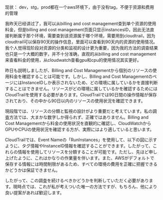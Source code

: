 现状：
    dev，stg，prod都在一个aws环境下，由于没有tag，不便于资源和费用的管理

我昨天已经讲过了，我可以从billing and cost management查到单个资源的使用料金，但是billing and cost management页面只显示instancesID，因此无法直接判断属于那个环境，需要查到该资源属于哪个环境，需要用到cloudtrail，因为cloudtrail可以保存90天的操作信息，里面可以查看到90天内的资源的使用情况。
我个人觉得现阶段对资源的分类和监视的设计更为重要，因为我的方法的调查结果也只是一个大概的数字，并不十分准确，直观的从billing and cost management来查看料金的使用，从cloudwatch查看gpu和cpu的使用情况其实更好。

昨日も説明しましたが、Billing and Cost Managementから個別のリソースの使用料金を確認することは可能です。しかし、Billing and Cost ManagementのページにはInstanceIDしか表示されないため、どの環境に属しているかを直接判断することはできません。リソースがどの環境に属しているかを確認するためにはCloudTrailを使用する必要があります。CloudTrailでは90日間の操作情報が保存されており、その中から90日以内のリソースの使用状況を確認できます。

現段階では、リソースの分類と監視の設計がより重要だと考えています。私の調査方法では、大まかな数字しか得られず、正確ではありません。Billing and Cost Managementから料金の使用状況を直観的に確認し、CloudWatchからGPUやCPUの使用状況を確認する方が、実際にはより適していると思います。

CloudTrailでは、Event Nameの「RunInstances」を使用して、以下の図に示すように、タグ情報やInstanceID情報を確認することができます。したがって、これらの情報を使用してリソースを分類することが可能です。ただし、先ほど申し上げたように、これはかなりの作業量を伴います。また、AWSがデフォルトで保存する情報には時間制限があるため、すべての環境の費用を正確に把握できるかどうかは保証できません。

したがって、この調査を続けるべきかどうかを判断していただく必要があります。現時点では、これが私が考えついた唯一の方法ですが、もちろん、他により良い提案があれば歓迎します。